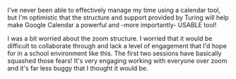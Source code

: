 I've never been able to effectively manage my time using a calendar tool, but I'm optimistic that the structure and support provided by Turing will help make Google Calendar a powerful and -more importantly- USABLE tool!

I was a bit worried about the zoom structure. I worried that it would be difficult to collaborate through and lack a level of engagement that I'd hope for in a school environment like this. The first two sessions have basically squashed those fears! It's very engaging working with everyone over zoom and it's far less buggy that I thought it would be. 
